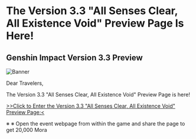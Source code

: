 # The Version 3.3 "All Senses Clear, All Existence Void" Preview Page Is Here! 
## Genshin Impact Version 3.3 Preview
![Banner](https://sdk.hoyoverse.com/upload/ann/2022/11/24/9100dbd9dbdeb645711e298b5bb0b94b_4644859068821318774.jpg)

Dear Travelers,

The Version 3.3 "All Senses Clear, All Existence Void" Preview Page is here!

[>>Click to Enter the Version 3.3 "All Senses Clear, All Existence Void" Preview Page;<](https://act.hoyoverse.com/ys/event/e20221126prev-18kfmk/index.html?game_biz=hk4e_global&sign_type=2&auth_appid=e20221126warm&authkey_ver=1)

※ ※ Open the event webpage from within the game and share the page to get 20,000 Mora
